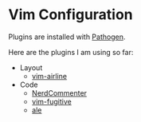 # Vim Configuration

Plugins are installed with [Pathogen](https://github.com/tpope/vim-pathogen).

Here are the plugins I am using so far:

- Layout
  - [vim-airline](https://github.com/vim-airline/vim-airline)
- Code
  - [NerdCommenter](https://github.com/scrooloose/nerdcommenter)
  - [vim-fugitive](https://github.com/tpope/vim-fugitive)
  - [ale](https://github.com/w0rp/ale)
